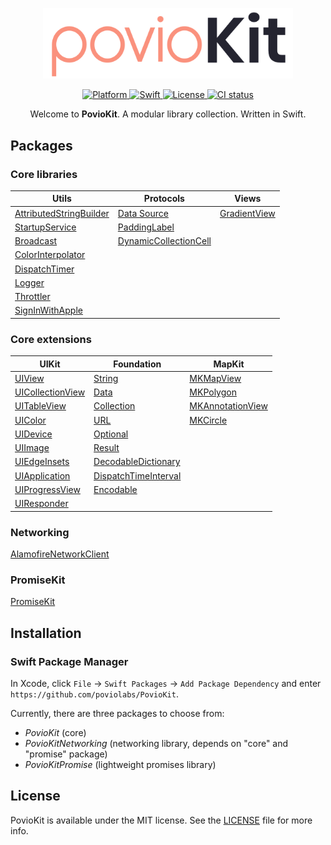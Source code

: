 <p align="center">
    <img src="https://raw.githubusercontent.com/poviolabs/PovioKit/master/PovioKit.png" width="400" max-width="90%" alt="PovioKit" />
</p>

<p align="center">
    <a href="https://cocoapods.org/pods/PovioKit">
        <img src="https://img.shields.io/cocoapods/p/PovioKit.svg?style=flat" alt="Platform" />
    </a>
    <a href="https://swift.org/blog/swift-5-3-released/">
        <img src="https://img.shields.io/badge/Swift-5.3-orange.svg?style=flat" alt="Swift" />
    </a>
    <a href="https://cocoapods.org/pods/PovioKit">
        <img src="https://img.shields.io/cocoapods/l/PovioKit.svg?style=flat" alt="License" />
    </a>
    <a href="https://github.com/poviolabs/PovioKit/actions/workflows/CI.yml">
        <img src="https://github.com/poviolabs/PovioKit/actions/workflows/CI.yml/badge.svg" alt="CI status" />
    </a>
</p>

<p align="center">
    Welcome to <b>PovioKit</b>. A modular library collection. Written in Swift.
</p>

## Packages
### Core libraries

| Utils | Protocols | Views |
| --- | --- | --- |
| [AttributedStringBuilder](Resources/Utilities/AttributedStringBuilder/) | [Data Source](Resources/Protocols/DataSource/) | [GradientView](Resources/Views/GradientView/) |
| [StartupService](Resources/Utilities/StartupService/) | [PaddingLabel](Resources/Views/PaddingLabel/) |
| [Broadcast](Resources/Utilities/Broadcast/) | [DynamicCollectionCell](Resources/Views/DynamicCollectionCell/) |
| [ColorInterpolator](Resources/Utilities/ColorInterpolator/) | |
| [DispatchTimer](Resources/Utilities/DispatchTimer/) | |
| [Logger](Resources/Utilities/Logger/) | |
| [Throttler](Resources/Utilities/Throttler/) | |
| [SignInWithApple](Resources/Utilities/SignInWithApple/) | |

### Core extensions

| UIKit | Foundation | MapKit |
| --- | --- | --- |
| [UIView](Sources/Extensions/UIKit/UIView+Povio.swift) | [String](Sources/Extensions/Foundation/String+Povio.swift) | [MKMapView](Sources/Extensions/MapKit/MKMapView+PovioKit.swift) |
| [UICollectionView](Sources/Extensions/UIKit/UICollectionView+Povio.swift) | [Data](Sources/Extensions/Foundation/Data+Povio.swift) | [MKPolygon](Sources/Extensions/MapKit/MKPolygon+PovioKit.swift) |
| [UITableView](Sources/Extensions/UIKit/UITableView+Povio.swift) | [Collection](Sources/Extensions/Foundation/Collection+Povio.swift) | [MKAnnotationView](Sources/Extensions/MapKit/MKAnnotationView+PovioKit.swift) |
| [UIColor](Sources/Extensions/UIKit/UIColor+Povio.swift) | [URL](Sources/Extensions/Foundation/URL+Povio.swift) | [MKCircle](Sources/Extensions/MapKit/MKCircle+PovioKit.swift) |
| [UIDevice](Sources/Extensions/UIKit/UIDevice+Povio.swift) | [Optional](Sources/Extensions/Foundation/Optional+Povio.swift) | |
| [UIImage](Sources/Extensions/UIKit/UIImage+Povio.swift) | [Result](Sources/Extensions/Foundation/Result+Povio.swift) | |
| [UIEdgeInsets](Sources/Extensions/UIKit/UIEdgeInsets+Povio.swift) | [DecodableDictionary](Sources/Extensions/Foundation/DecodableDictionary+Povio.swift) | |
| [UIApplication](Sources/Extensions/UIKit/UIApplication+Povio.swift) | [DispatchTimeInterval](Sources/Extensions/Foundation/DispatchTimeInterval+Povio.swift) | |
| [UIProgressView](Sources/Extensions/UIKit/UIProgressView+Povio.swift) | [Encodable](Sources/Extensions/Foundation/Encodable+Povio.swift) | |
| [UIResponder](Sources/Extensions/UIKit/UIResponder+Povio.swift) | |

### Networking

[AlamofireNetworkClient](Resources/Networking/AlamofireNetworkClient/)

### PromiseKit

[PromiseKit](Resources/PromiseKit/)


## Installation

### Swift Package Manager

In Xcode, click `File` -> `Swift Packages` -> `Add Package Dependency` and enter `https://github.com/poviolabs/PovioKit`.

Currently, there are three packages to choose from:
- *PovioKit* (core)
- *PovioKitNetworking* (networking library, depends on "core" and "promise" package)
- *PovioKitPromise* (lightweight promises library)


## License

PovioKit is available under the MIT license. See the [LICENSE](LICENSE) file for more info.
